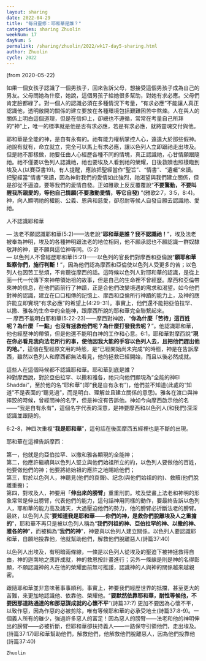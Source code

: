```yaml
---
layout: sharing
date: 2022-04-29
title: "每日靈修：耶和華是誰？"
categories: sharing Zhuolin
weekNum: 17
dayNum: 5
permalink: /sharing/zhuolin/2022/wk17-day5-sharing.html
author: Zhuolin
cycle: 2022
---
```

(from 2020-05-22)

如果一個女孩子認識了一個男孩子，回來告訴父母，想接受這個男孩子成為自己的男友。父母問她為什麼，她說，這個男孩子給她很多幫助，對她有求必應。父母們肯定臉都綠了。對一個人的認識必須在多種情況下考量，“有求必應”不能讓人真正認識他，透明敞開的關係的建立要放在各種環境包括艱難困苦中熬煉。人在與人的關係上明白這個道理，但是在信仰上，卻總也不遵循，常常在考量自己所拜的“神”上，唯一的標準就是他是否有求必應，若是有求必應，就將靈魂交付與他。  

耶和華是全能的神，是自有永有的。祂有能力權柄掌控人心，遠遠大於那些假神。祂說有就有，命立就立，完全可以馬上有求必應，讓以色列人立即跟祂走出埃及。但是祂不那樣做，祂要任由人心經歷各種不同的情境，真正認識祂，心甘情願跟隨祂。祂不僅要以色列人認識祂，祂也要埃及人看到祂的榮耀，日後救贖也照樣臨到埃及人(以賽亞書19)。有人提醒，應該把聖經當作“聖旨”、“情書”、“遺囑”來讀。把聖經當“情書”來讀，因為神對我們的愛情如此強烈，祂渴望與我們建立關係，但是卻從不逼迫，要等我們的愛情自發。正如雅歌上反反覆覆說“**不要驚動，不要叫醒我所親愛的，等他自己情願(不要激動愛情，等它自發)** ”(雅歌2:7，3:5，8:4)。神，向人顯明祂的權能、公義、恩典和慈愛，卻忍耐等候人自發自願去認識祂、愛祂。  

人不認識耶和華  

— 法老不願認識耶和華(5:2)——法老說“**耶和華是誰？我不認識祂！**”，埃及法老被奉為神明，埃及的各種神明跟法老的地位相同，他不願承認也不願認識一群奴隸敬拜的神，更不願與這位神等同。(5:2)  
— 以色列人不曾經歷耶和華(5:21)——以色列的官長們對摩西和亞倫說“**願耶和華監察你們，施行判斷！**”，因為他們認為摩西和亞倫使以色列人受更多的苦；以色列人也因苦工愁煩，不肯聽從摩西的話。這時候以色列人對耶和華的認識，是從上面一代一代傳下來神帶領始祖的故事，但是自己的生命裡不曾經歷。摩西和亞倫帶來神的信息，在他們面前行了神蹟，正是合他們改變境遇的需求和渴望。如今他們對神的認識，建立在口口相傳的記憶上、摩西和亞倫所行神蹟的能力上，及神的應許能立即實現“有求必應”的希望上(4:29-31)。事實上，他們還不能把亞伯拉罕、以撒、雅各的生命中的全能神，跟摩西所說的耶和華完全聯繫起來。  
— 摩西不能明白耶和華(5:22-23)——摩西對神說，“**你為什麼「苦待」這百姓呢？為什麼「一點」也沒有拯救他們呢？為什麼打發我去呢？**”。他認識耶和華，他也經歷神的帶領，但是他還不能明白神的工作和心意。6:1，耶和華對摩西說“**現在你必看見我向法老所行的事，使他因我大能的手容以色列人去，且把他們趕出他的地。**”，這個在聖經原文用的時態，是“已經開始尚未完成”的時態，神是在告訴摩西，雖然以色列人和摩西都無法看見，他的拯救已經開始，而且以後必然成就。  

這些人在這個時候都不認識耶和華。耶和華到底是誰？  
神對摩西說，對於亞伯拉罕、以撒和雅各，祂只向他們顯現為“全能的神El Shaddai”，至於他的名“耶和華”(即“我是自有永有”)，他們並不知道(此處的“知道”不是表面的“聽見過”，而是明白、理解並且建立關係的意思)。雅各在渡口與神摔跤的時候，曾經問神的名字，但是神沒有告訴他。神如今向摩西啟示他的名——“我是自有永有”，這個名字代表的深意，是神要摩西和以色列人(和我們)深深認識並跟隨的。  

6:2-8，神四次重複“**我是耶和華**”，這句話在後面摩西五經裡也是不斷的出現。  

耶和華在這裡告訴摩西：  

第一，他就是向亞伯拉罕、以撒和雅各顯現的全能神；  
第二，他應許繼續與以色列人堅立與他們始祖所立的約，以色列人要做他的百姓，他要做他們的神；他要將給始祖的應許之地賜給他們；  
第三，對於以色列人，神聽見(他們的哀聲)、記念(與他們始祖的約)、救贖(他們脫離重擔)；  
第四，對埃及人，神要用「**伸出來的膀臂**」重重刑罰。埃及壁畫上法老和神明的形象常常是伸出膀臂，代表他們的能力，這句話神用同樣的動作，要最終告訴以色列人，耶和華的能力高及諸天，大過壓迫他們的勢力，他的膀臂必折斷法老的膀臂。  
最終，以色列人民“**要知道我是耶和華——你們的神，是救你們脫離埃及人之重擔的**”，耶和華不再只是被以色列人稱為“**我們列祖的神、亞伯拉罕的神、以撒的神、雅各的神**”，而被稱為“**我們的神**”，神要與以色列人建立關係。以色列人要認識耶和華，自願地投靠他，他就幫助他們，解救他們脫離惡人(詩篇37:40)  

以色列人出埃及，有明暗兩條線，一條是以色列人從埃及的壓迫下被神拯救得自由，神的迦南地之應許成就，神的救恩按計畫進行；另外一條線是則是神的名得彰顯，不願認識神的人在他的榮耀面前無可推諉，認識神的人與神的關係越來越親密。  

跟隨耶和華並非意味著事事順利。事實上，神要我們經歷世界的抵擋，甚至更大的苦難，來更加地認識他、依靠他、榮耀他。“**要默然依靠耶和華，耐性等候他，不要因那道路通達的和那惡謀成就的心懷不平**”(詩篇37:7) 更加不要因為心懷不平，以致作惡，因為作惡的必被剪除，唯有等候耶和華的必承受地土(詩篇37:8-9)。一個義人所有的雖少，強過許多惡人的富足！因為惡人的膀臂——法老和他的神明伸出的膀臂——必被折斷，但耶和華卻扶持義人——一路保守引領他們，走出埃及。(詩篇37:17)耶和華幫助他們，解救他們，他解救他們脫離惡人，因為他們投靠他(詩篇37:40)  

`Zhuolin`  

